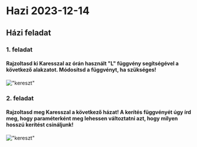 # Hazi 2023-12-14
## Házi feladat
### 1. feladat
#### Rajzoltasd ki Karesszal az órán használt "L" függvény segítségével a következő alakzatot. Módosítsd a függvényt, ha szükséges!
!["kereszt"](https://nagybrandy.github.io/szlghazik/pages/img/231214.png)

### 2. feladat
#### Rajzoltasd meg Karesszal a következő házat! A kerítés függvényét úgy írd meg, hogy paraméterként meg lehessen változtatni azt, hogy milyen hosszú kerítést csináljunk!

!["kereszt"](https://nagybrandy.github.io/szlghazik/pages/img/231214-2.png)

